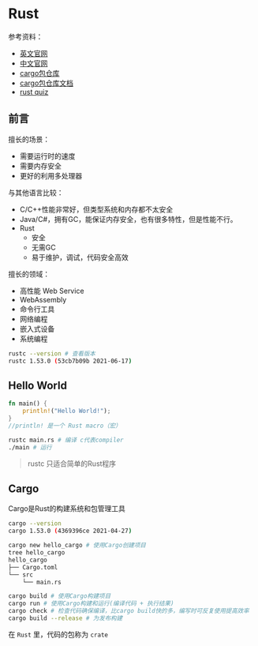 # Rust

参考资料：

- [英文官网](https://www.rust-lang.org/)
- [中文官网](https://www.rust-lang.org/zh-CN/)
- [cargo包仓库](https://crates.io/)
- [cargo包仓库文档](https://docs.rs/)
- [rust quiz](https://dtolnay.github.io/rust-quiz/1)

## 前言

擅长的场景：

- 需要运行时的速度
- 需要内存安全
- 更好的利用多处理器

与其他语言比较：

- C/C++性能非常好，但类型系统和内存都不太安全
- Java/C#，拥有GC，能保证内存安全，也有很多特性，但是性能不行。
- Rust
    - 安全
    - 无需GC
    - 易于维护，调试，代码安全高效

擅长的领域：

- 高性能 Web Service
- WebAssembly
- 命令行工具
- 网络编程
- 嵌入式设备
- 系统编程

```bash
rustc --version # 查看版本
rustc 1.53.0 (53cb7b09b 2021-06-17)
```

## Hello World

```rust
fn main() {
    println!("Hello World!");
}
//println! 是一个 Rust macro（宏）
```

```bash
rustc main.rs # 编译 c代表compiler
./main # 运行
```

> rustc 只适合简单的Rust程序

## Cargo

Cargo是Rust的构建系统和包管理工具

```bash
cargo --version
cargo 1.53.0 (4369396ce 2021-04-27)
```

``` bash
cargo new hello_cargo # 使用Cargo创建项目
tree hello_cargo
hello_cargo
├── Cargo.toml
└── src
    └── main.rs

cargo build # 使用Cargo构建项目
cargo run # 使用Cargo构建和运行(编译代码 + 执行结果)
cargo check # 检查代码确保编译，比cargo build快的多，编写时可反复使用提高效率
cargo build --release # 为发布构建
```


在 `Rust` 里，代码的包称为 `crate`